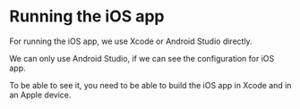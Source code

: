 # Running the iOS app

For running the iOS app, we use Xcode or Android Studio
directly.

We can only use Android Studio, if we can see the configuration 
for iOS app.

To be able to see it, you need to be able to build the iOS app
in Xcode and in an Apple device.